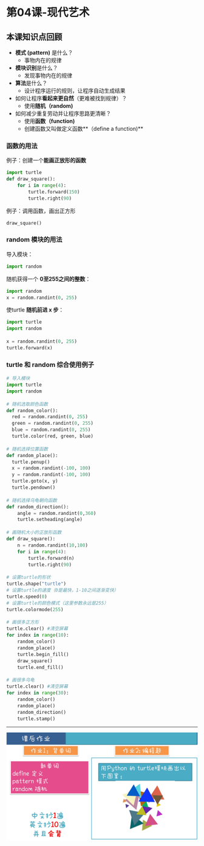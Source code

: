 


# 第04课-现代艺术

## 本课知识点回顾

* **模式 (pattern)** 是什么？
    * 事物内在的规律
* **模块识别**是什么？
    * 发现事物内在的规律
* **算法**是什么？
    * 设计程序运行的规则，让程序自动生成结果
* 如何让程序**看起来更自然**（更难被找到规律）？
    * 使用**随机（random)**
* 如何减少重复劳动并让程序思路更清晰？
    * 使用**函数（function)**
    * 创建函数又叫做定义函数**（define a function)**

### 函数的用法
例子：创建一个**能画正放形的函数**
```python
import turtle
def draw_square():
    for i in range(4):
        turtle.forward(150)
        turtle.right(90)
```
例子：调用函数，画出正方形
```python
draw_square()
```


### random 模块的用法

导入模块：
```python
import random
```
随机获得一个 **0至255之间的整数**：
```python
import random
x = random.randint(0, 255)
```

使turtle **随机前进 x 步**：
```python
import turtle
import random

x = random.randint(0, 255)
turtle.forward(x)
```


### turtle 和 random 综合使用例子



```python
# 导入模块
import turtle
import random

# 随机选取颜色函数
def random_color():
  red = random.randint(0, 255)
  green = random.randint(0, 255)
  blue = random.randint(0, 255)
  turtle.color(red, green, blue)

# 随机选择位置函数
def random_place():
  turtle.penup()
  x = random.randint(-100, 100)
  y = random.randint(-100, 100)
  turtle.goto(x, y)
  turtle.pendown()

# 随机选择乌龟朝向函数
def random_direction():
    angle = random.randint(0,360)
    turtle.setheading(angle)

# 画随机大小的正放形函数
def draw_square():
    n = random.randint(10,100)
    for i in range(4):
        turtle.forward(n)
        turtle.right(90)

# 设置turtle的形状
turtle.shape("turtle")
# 设置turtle的速度（0是最快，1-10之间逐渐变快）
turtle.speed(0)
# 设置turtle的颜色模式（这里参数永远是255）
turtle.colormode(255)

# 画很多正方形
turtle.clear() #清空屏幕
for index in range(10):
    random_color()
    random_place()
    turtle.begin_fill()
    draw_square()
    turtle.end_fill()

# 画很多乌龟
turtle.clear() #清空屏幕
for index in range(30):
    random_color()
    random_place()
    random_direction()
    turtle.stamp()
```


---
![](/assets/第04课_现代艺术.jpg)